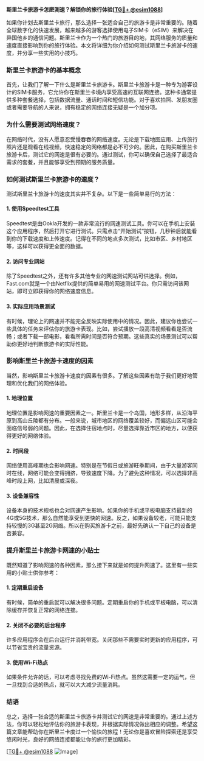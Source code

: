 **斯里兰卡旅游卡怎麽測速？解锁你的旅行体验[[TG💪+ @esim1088](https://t.me/s/esim1088)]**

如果你计划去斯里兰卡旅行，那么选择一张适合自己的旅游卡是非常重要的。随着全球数字化的快速发展，越来越多的游客选择使用电子SIM卡（eSIM）来解决在异国他乡的通信问题。斯里兰卡作为一个热门的旅游目的地，其网络服务的质量和速度直接影响到你的旅行体验。本文将详细为你介绍如何测试斯里兰卡旅游卡的速度，并分享一些实用的小技巧。

### 斯里兰卡旅游卡的基本概念

首先，让我们了解一下什么是斯里兰卡旅游卡。斯里兰卡旅游卡是一种专为游客设计的SIM卡服务，它允许你在斯里兰卡境内享受高速的互联网连接。这种卡通常提供多种套餐选择，包括数据流量、通话时间和短信功能。对于喜欢拍照、发朋友圈或者需要导航的人来说，拥有稳定的网络连接无疑是一个加分项。

### 为什么需要测试网络速度？

在网络时代，没有人愿意忍受慢吞吞的网络速度。无论是下载地图应用、上传旅行照片还是观看在线视频，快速稳定的网络都是必不可少的。因此，在购买斯里兰卡旅游卡后，测试它的网速是很有必要的。通过测试，你可以确保自己选择了最适合需求的套餐，并且能够享受到预期的服务质量。

### 如何测试斯里兰卡旅游卡的速度？

测试斯里兰卡旅游卡的速度其实并不复杂。以下是一些简单易行的方法：

#### 1. 使用Speedtest工具

Speedtest是由Ookla开发的一款非常流行的网速测试工具。你可以在手机上安装这个应用程序，然后打开它进行测试。只需点击“开始测试”按钮，几秒钟后就能看到你的下载速度和上传速度。记得在不同的地点多次测试，比如市区、乡村地区等，这样可以获得更全面的数据。

#### 2. 访问专业网站

除了Speedtest之外，还有许多其他专业的网速测试网站可供选择。例如，Fast.com就是一个由Netflix提供的简单易用的网速测试平台。你只需访问该网站，即可立即获得你的网络速度信息。

#### 3. 实际应用场景测试

有时候，理论上的网速并不能完全反映实际使用中的情况。因此，建议你也尝试一些具体的任务来评估你的旅游卡表现。比如，尝试播放一段高清视频看看是否流畅；或者下载一部电影，看看所需时间是否符合预期。这些真实的场景测试可以帮助你更好地判断旅游卡的实际性能。

### 影响斯里兰卡旅游卡速度的因素

当然，影响斯里兰卡旅游卡速度的因素有很多。了解这些因素有助于我们更好地管理和优化我们的网络体验。

#### 1. 地理位置

地理位置是影响网速的重要因素之一。斯里兰卡是一个岛国，地形多样，从沿海平原到高山丘陵都有分布。一般来说，城市地区的网络覆盖较好，而偏远山区可能会面临信号弱的问题。因此，在选择住宿地点时，尽量选择靠近市区的地方，以便获得更好的网络体验。

#### 2. 时间段

网络使用高峰期也会影响网速。特别是在节假日或旅游旺季期间，由于大量游客同时在线，网络可能会变得拥挤，导致速度下降。为了避免这种情况，可以选择非高峰时段上网，比如清晨或深夜。

#### 3. 设备兼容性

设备本身的技术规格也会对网速产生影响。如果你的手机或平板电脑支持最新的4G或5G技术，那么自然能享受到更快的网速。反之，如果设备较老，可能只能支持较慢的3G甚至2G网络。所以在购买旅游卡之前，最好先确认一下自己的设备是否兼容。

### 提升斯里兰卡旅游卡网速的小贴士

既然知道了影响网速的各种因素，那么接下来就是如何提升网速了。这里有一些实用的小贴士供你参考：

#### 1. 定期重启设备

有时候，简单的重启就可以解决很多问题。定期重启你的手机或平板电脑，可以清除缓存并恢复正常的网络连接。

#### 2. 关闭不必要的后台程序

许多应用程序会在后台运行并消耗带宽。关闭那些不需要实时更新的应用程序，可以节省宝贵的流量资源。

#### 3. 使用Wi-Fi热点

如果条件允许的话，可以考虑寻找免费的Wi-Fi热点。虽然这需要一定的运气，但一旦找到合适的热点，就可以大大减少流量消耗。

### 结语

总之，选择一张合适的斯里兰卡旅游卡并测试它的网速是非常重要的。通过上述方法，你可以轻松地评估你的旅游卡表现，并根据实际情况做出相应的调整。希望这篇文章能帮助你在斯里兰卡度过一个愉快的旅程！无论你是喜欢冒险探索还是享受悠闲时光，良好的网络连接都能让你的旅行更加精彩。

[[TG💪+ @esim1088](https://t.me/s/esim1088) ![Image](https://i.postimg.cc/4NQfJmqS/Snipaste-2025-05-13-00-14-12.png)]